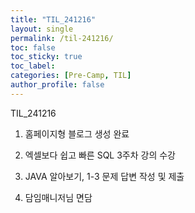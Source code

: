 ```yaml
---
title: "TIL_241216"
layout: single
permalink: /til-241216/
toc: false
toc_sticky: true
toc_label: 
categories: [Pre-Camp, TIL]
author_profile: false
---
```


TIL_241216

1. 홈페이지형 블로그 생성 완료

2. 엑셀보다 쉽고 빠른 SQL 3주차 강의 수강

3. JAVA 알아보기, 1-3 문제 답변 작성 및 제출

4. 담임매니저님 면담


